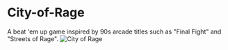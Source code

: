 # City-of-Rage
A beat 'em up game inspired by 90s arcade titles such as "Final Fight" and "Streets of Rage".
![City of Rage](https://user-images.githubusercontent.com/45993451/223126528-ab4f3416-c28c-4485-8e49-5f912e574234.PNG)
